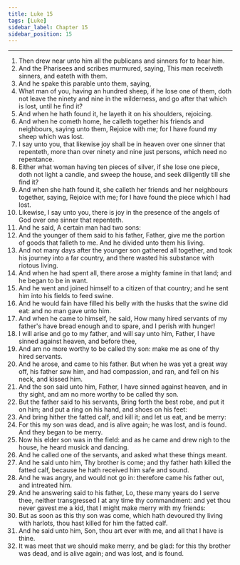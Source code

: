 ```yaml
---
title: Luke 15
tags: [Luke]
sidebar_label: Chapter 15
sidebar_position: 15
---
```


---
1. Then drew near unto him all the publicans and sinners for to hear him.
2. And the Pharisees and scribes murmured, saying, This man receiveth sinners, and eateth with them.
3. And he spake this parable unto them, saying,
4. What man of you, having an hundred sheep, if he lose one of them, doth not leave the ninety and nine in the wilderness, and go after that which is lost, until he find it?
5. And when he hath found it, he layeth it on his shoulders, rejoicing.
6. And when he cometh home, he calleth together his friends and neighbours, saying unto them, Rejoice with me; for I have found my sheep which was lost.
7. I say unto you, that likewise joy shall be in heaven over one sinner that repenteth, more than over ninety and nine just persons, which need no repentance.
8. Either what woman having ten pieces of silver, if she lose one piece, doth not light a candle, and sweep the house, and seek diligently till she find it?
9. And when she hath found it, she calleth her friends and her neighbours together, saying, Rejoice with me; for I have found the piece which I had lost.
10. Likewise, I say unto you, there is joy in the presence of the angels of God over one sinner that repenteth.
11. And he said, A certain man had two sons:
12. And the younger of them said to his father, Father, give me the portion of goods that falleth to me. And he divided unto them his living.
13. And not many days after the younger son gathered all together, and took his journey into a far country, and there wasted his substance with riotous living.
14. And when he had spent all, there arose a mighty famine in that land; and he began to be in want.
15. And he went and joined himself to a citizen of that country; and he sent him into his fields to feed swine.
16. And he would fain have filled his belly with the husks that the swine did eat: and no man gave unto him.
17. And when he came to himself, he said, How many hired servants of my father's have bread enough and to spare, and I perish with hunger!
18. I will arise and go to my father, and will say unto him, Father, I have sinned against heaven, and before thee,
19. And am no more worthy to be called thy son: make me as one of thy hired servants.
20. And he arose, and came to his father. But when he was yet a great way off, his father saw him, and had compassion, and ran, and fell on his neck, and kissed him.
21. And the son said unto him, Father, I have sinned against heaven, and in thy sight, and am no more worthy to be called thy son.
22. But the father said to his servants, Bring forth the best robe, and put it on him; and put a ring on his hand, and shoes on his feet:
23. And bring hither the fatted calf, and kill it; and let us eat, and be merry:
24. For this my son was dead, and is alive again; he was lost, and is found. And they began to be merry.
25. Now his elder son was in the field: and as he came and drew nigh to the house, he heard musick and dancing.
26. And he called one of the servants, and asked what these things meant.
27. And he said unto him, Thy brother is come; and thy father hath killed the fatted calf, because he hath received him safe and sound.
28. And he was angry, and would not go in: therefore came his father out, and intreated him.
29. And he answering said to his father, Lo, these many years do I serve thee, neither transgressed I at any time thy commandment: and yet thou never gavest me a kid, that I might make merry with my friends:
30. But as soon as this thy son was come, which hath devoured thy living with harlots, thou hast killed for him the fatted calf.
31. And he said unto him, Son, thou art ever with me, and all that I have is thine.
32. It was meet that we should make merry, and be glad: for this thy brother was dead, and is alive again; and was lost, and is found.